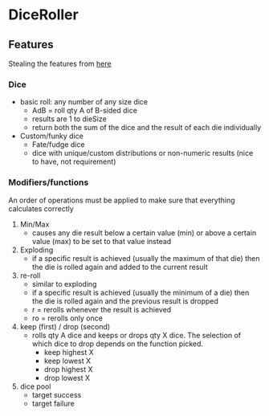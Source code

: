 # DiceRoller
## Features
Stealing the features from [here](https://dice-roller.github.io/documentation/guide/notation/modifiers.html#compounding)
### Dice
- basic roll: any number of any size dice
	- AdB = roll qty A of B-sided dice
    - results are 1 to dieSize
    - return both the sum of the dice and the result of each die individually
- Custom/funky dice
    - Fate/fudge dice
    - dice with unique/custom distributions or non-numeric results (nice to have, not requirement)
### Modifiers/functions
An order of operations must be applied to make sure that everything calculates correctly
1. Min/Max
    - causes any die result below a certain value (min) or above a certain value (max) to be set to that value instead
2. Exploding
	- if a specific result is achieved (usually the maximum of that die) then the die is rolled again and added to the current result
3. re-roll
	- similar to exploding
	- if a specific result is achieved (usually the minimum of a die) then the die is rolled again and the previous result is dropped
	- r = rerolls whenever the result is achieved
	- ro = rerolls only once
4. keep (first) / drop (second)
	- rolls qty A dice and keeps or drops qty X dice. The selection of which dice to drop depends on the function picked.
		- keep highest X
		- keep lowest X
		- drop highest X
		- drop lowest X
5. dice pool
	- target success
	- target failure

